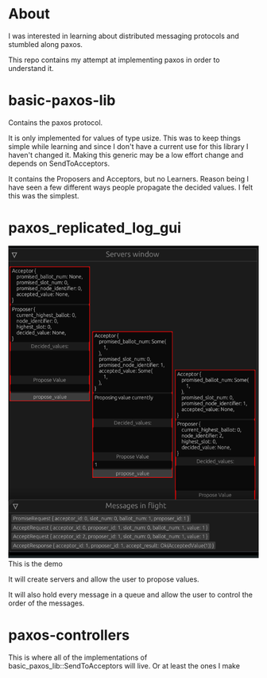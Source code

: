 # About
I was interested in learning about distributed messaging protocols and stumbled along paxos.

This repo contains my attempt at implementing paxos in order to understand it.


# basic-paxos-lib 
Contains the paxos protocol.

It is only implemented for values of type usize.  This was to keep things simple while learning and since I don't have a current use for this library I haven't changed it.  Making this generic may be a low effort change and depends on SendToAcceptors.

It contains the Proposers and Acceptors, but no Learners.
Reason being I have seen a few different ways people propagate the decided values.  I felt this was the simplest.

# paxos_replicated_log_gui

![](./paxos_replicated_log_gui/docs/images/example.png)
This is the demo

It will create servers and allow the user to propose values.

It will also hold every message in a queue and allow the user to control the order of the messages.

# paxos-controllers
This is where all of the implementations of basic_paxos_lib::SendToAcceptors will live.  Or at least the ones I make